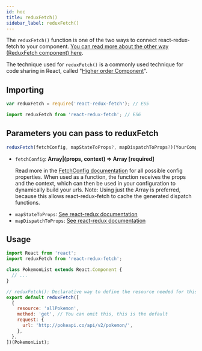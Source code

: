 ```yaml
---
id: hoc
title: reduxFetch()
sidebar_label: reduxFetch()
---
```


The `reduxFetch()` function is one of the two ways to connect react-redux-fetch to your component. [You can read more about the other way (ReduxFetch component) here](/react-redux-fetch/docs/render-prop).

The technique used for `reduxFetch()` is a commonly used technique for code sharing in React, called "[Higher order Component](https://reactjs.org/docs/higher-order-components.html)".

## Importing

```js
var reduxFetch = require('react-redux-fetch'); // ES5

import reduxFetch from 'react-redux-fetch'; // ES6
```

## Parameters you can pass to reduxFetch

```js
reduxFetch(fetchConfig, mapStateToProps?, mapDispatchToProps?)(YourComponent);
```

- `fetchConfig`: **Array<ReactReduxFetchResource>|(props, context) => Array<ReactReduxFetchResource> [required]**

  Read more in the [FetchConfig documentation](/react-redux-fetch/docs/redux-fetch-config) for all possible config properties.
  When used as a function, the function receives the props and the context, which can then be used in your configuration to dynamically build your urls.
  Note: Using just the Array is preferred, because this allows react-redux-fetch to cache the generated dispatch functions.

* `mapStateToProps`: [See react-redux documentation](https://react-redux.js.org/api/connect)
* `mapDispatchToProps`: [See react-redux documentation](https://react-redux.js.org/api/connect)

## Usage

```js
import React from 'react';
import reduxFetch from 'react-redux-fetch';

class PokemonList extends React.Component {
  // ...
}

// reduxFetch(): Declarative way to define the resource needed for this component
export default reduxFetch([
  {
    resource: 'allPokemon',
    method: 'get', // You can omit this, this is the default
    request: {
      url: 'http://pokeapi.co/api/v2/pokemon/',
    },
  },
])(PokemonList);
```
